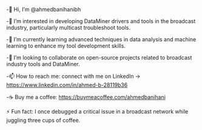 -👋 Hi, I’m @ahmedbanihanibh

-👀 I’m interested in developing DataMiner drivers and tools in the broadcast industry, particularly multicast troubleshoot tools.

-🌱 I’m currently learning advanced techniques in data analysis and machine learning to enhance my tool development skills.

-💞️ I’m looking to collaborate on open-source projects related to broadcast industry tools and DataMiner.

-📫 How to reach me: connect with me on LinkedIn -> https://www.linkedin.com/in/ahmed-b-28119b36

-☕️ Buy me a coffee: https://buymeacoffee.com/ahmedbanihani

⚡ Fun fact: I once debugged a critical issue in a broadcast network while juggling three cups of coffee.
